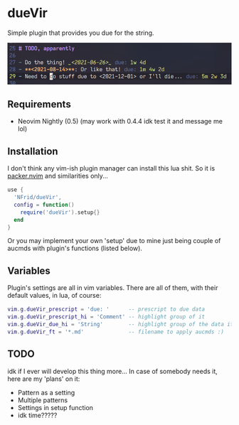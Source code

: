 # dueVir

Simple plugin that provides you due for the <YYYY-MM-DD> string.

![Example](img/ex.png)

## Requirements

- Neovim Nightly (0.5) (may work with 0.4.4 idk test it and message me lol)

## Installation

I don't think any vim-ish plugin manager can install this lua shit. So it is
[packer.nvim](https://github.com/wbthomason/packer.nvim) and similarities only...

```lua
use {
  'NFrid/dueVir',
  config = function()
    require('dueVir').setup{}
  end
}
```

Or you may implement your own 'setup' due to mine just being couple of aucmds
with plugin's functions (listed below).

## Variables

Plugin's settings are all in vim variables. There are all of them, with their
default values, in lua, of course:

```lua
vim.g.dueVir_prescript = 'due: '      -- prescript to due data
vim.g.dueVir_prescript_hi = 'Comment' -- highlight group of it
vim.g.dueVir_due_hi = 'String'        -- highlight group of the data itself
vim.g.dueVir_ft = '*.md'              -- filename to apply aucmds :)
```

## TODO

idk if I ever will develop this thing more... In case of somebody needs it, here
are my 'plans' on it:

- Pattern as a setting
- Multiple patterns
- Settings in setup function
- idk time?????
